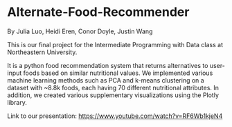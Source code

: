 # Alternate-Food-Recommender

By Julia Luo, Heidi Eren, Conor Doyle, Justin Wang

This is our final project for the Intermediate Programming with Data class at Northeastern University.

It is a python food recommendation system that returns alternatives to user-input foods based on similar nutritional values. We implemented various machine learning methods such as PCA and k-means clustering on a dataset with ~8.8k foods, each having 70 different nutritional attributes. In addition, we created various supplementary visualizations using the Plotly library. 

Link to our presentation: https://www.youtube.com/watch?v=RF6Wb1kjeN4 
